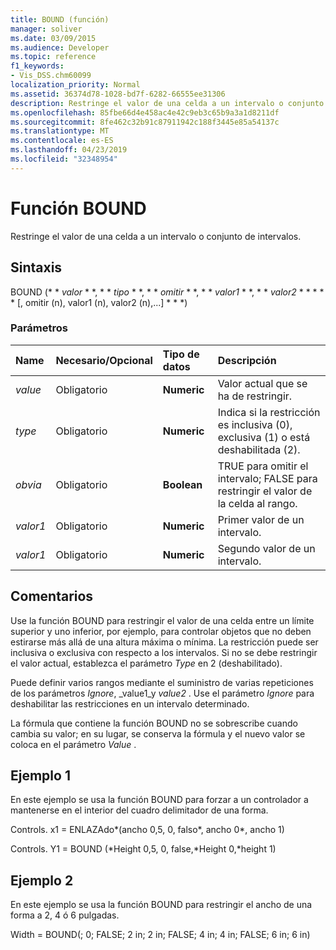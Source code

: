 ```yaml
---
title: BOUND (función)
manager: soliver
ms.date: 03/09/2015
ms.audience: Developer
ms.topic: reference
f1_keywords:
- Vis_DSS.chm60099
localization_priority: Normal
ms.assetid: 36374d78-1028-bd7f-6282-66555ee31306
description: Restringe el valor de una celda a un intervalo o conjunto de intervalos.
ms.openlocfilehash: 85fbe66d4e458ac4e42c9eb3c65b9a3a1d8211df
ms.sourcegitcommit: 8fe462c32b91c87911942c188f3445e85a54137c
ms.translationtype: MT
ms.contentlocale: es-ES
ms.lasthandoff: 04/23/2019
ms.locfileid: "32348954"
---
```

# <a name="bound-function"></a>Función BOUND

Restringe el valor de una celda a un intervalo o conjunto de intervalos.
  
## <a name="syntax"></a>Sintaxis

BOUND (* * *valor* * *, * * *tipo* * *, * * *omitir* * *, * * *valor1* * *, * * *valor2* * * * * * [, omitir (n), valor1 (n), valor2 (n),...] * * *) 
  
### <a name="parameters"></a>Parámetros

|**Name**|**Necesario/Opcional**|**Tipo de datos**|**Descripción**|
|:-----|:-----|:-----|:-----|
| _value_ <br/> |Obligatorio  <br/> |**Numeric** <br/> |Valor actual que se ha de restringir.  <br/> |
| _type_ <br/> |Obligatorio  <br/> |**Numeric** <br/> |Indica si la restricción es inclusiva (0), exclusiva (1) o está deshabilitada (2).  <br/> |
| _obvia_ <br/> |Obligatorio  <br/> |**Boolean** <br/> | TRUE para omitir el intervalo; FALSE para restringir el valor de la celda al rango.  <br/> |
| _valor1_ <br/> |Obligatorio  <br/> |**Numeric** <br/> |Primer valor de un intervalo.  <br/> |
| _valor1_ <br/> |Obligatorio  <br/> |**Numeric** <br/> |Segundo valor de un intervalo.  <br/> |
   
## <a name="remarks"></a>Comentarios

Use la función BOUND para restringir el valor de una celda entre un límite superior y uno inferior, por ejemplo, para controlar objetos que no deben estirarse más allá de una altura máxima o mínima. La restricción puede ser inclusiva o exclusiva con respecto a los intervalos. Si no se debe restringir el valor actual, establezca el parámetro _Type_ en 2 (deshabilitado). 
  
Puede definir varios rangos mediante el suministro de varias repeticiones de los parámetros _Ignore_, _value1_y _value2_ . Use el parámetro _Ignore_ para deshabilitar las restricciones en un intervalo determinado. 
  
La fórmula que contiene la función BOUND no se sobrescribe cuando cambia su valor; en su lugar, se conserva la fórmula y el nuevo valor se coloca en el parámetro _Value_ . 
  
## <a name="example-1"></a>Ejemplo 1

En este ejemplo se usa la función BOUND para forzar a un controlador a mantenerse en el interior del cuadro delimitador de una forma. 
  
Controls. x1 = ENLAZAdo\*(ancho 0,5, 0, falso\*, ancho 0\*, ancho 1)
  
Controls. Y1 = BOUND (\*Height 0,5, 0, false,\*Height 0,\*height 1)
  
## <a name="example-2"></a>Ejemplo 2

En este ejemplo se usa la función BOUND para restringir el ancho de una forma a 2, 4 ó 6 pulgadas. 
  
Width = BOUND(; 0; FALSE; 2 in; 2 in; FALSE; 4 in; 4 in; FALSE; 6 in; 6 in)
  


